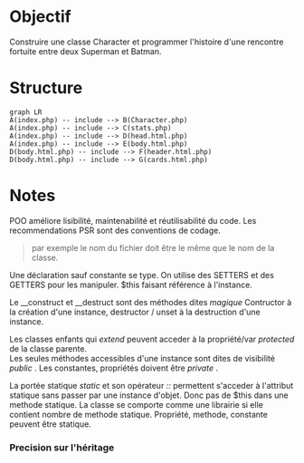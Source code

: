 # Objectif

Construire une classe Character et programmer l'histoire d'une rencontre fortuite entre deux Superman et Batman.


# Structure

```mermaid
graph LR
A(index.php) -- include --> B(Character.php)
A(index.php) -- include --> C(stats.php)
A(index.php) -- include --> D(head.html.php)
A(index.php) -- include --> E(body.html.php)
D(body.html.php) -- include --> F(header.html.php)
D(body.html.php) -- include --> G(cards.html.php)
```

#  Notes

  

<p>
POO améliore lisibilité, maintenabilité et réutilisabilité du code.
Les recommendations PSR sont des conventions de codage.
</p>

> par exemple le nom du fichier doit être le même que
le nom de la classe.

<p>
Une déclaration sauf constante se type. On utilise des SETTERS et des GETTERS pour les manipuler. $this faisant référence à l'instance.
</p>
<p>
Le __construct et __destruct sont des méthodes dites <i>magique</i> Contructor à la création d'une instance, destructor / unset à la destruction d'une instance.
</p>
<p>
Les classes enfants qui <i>extend</i> peuvent acceder à la propriété/var <i>protected</i> de la classe parente.
<br> Les seules méthodes accessibles d'une instance sont dites de visibilité <i>public</i> . Les constantes, propriétés doivent être <i>private</i> . 
</p>
<p>
La portée statique <i>static</i> et son opérateur <i>::</i> permettent s'acceder à l'attribut statique sans passer par une instance d'objet. Donc pas de $this dans une methode statique. La classe se comporte comme une librairie si elle contient nombre de methode statique. Propriété, methode, constante peuvent être statique.
</p>

### Precision sur l'héritage



